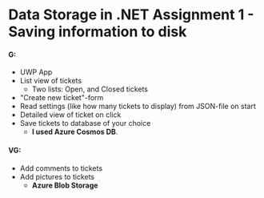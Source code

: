 # Data Storage in .NET Assignment 1 - Saving information to disk

#### **G**:

-   UWP App
-   List view of tickets
    -   Two lists: Open, and Closed tickets
-   "Create new ticket"-form
-   Read settings (like how many tickets to display) from JSON-file on start
-   Detailed view of ticket on click
-   Save tickets to database of your choice
    -   **I used Azure Cosmos DB**.

#### **VG**:

-   Add comments to tickets
-   Add pictures to tickets
    -   **Azure Blob Storage**

